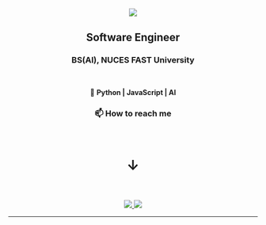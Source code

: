 

<h1 align="center">
    <img src="https://readme-typing-svg.herokuapp.com/?font=Righteous&size=35&center=true&vCenter=true&width=500&height=70&duration=4000&lines=Hi+There!+👋;+I'm+Ahmed+Umer+Siddiqui!;" />
</h1>
<h2 align="center"> <strong> Software Engineer </strong></h2> 
<h3 align="center"> <strong> BS(AI), NUCES FAST University </strong></h3>

<br/>

<div align="center">
 
 🔭  <strong> Python | JavaScript | AI </strong> 
 
 

 <div>
 <h3>📫 How to reach me </h3> 
    <br>
    <h1> <strong> &#x2193 </strong> </h1> 
    <br> <br>
 </div>
 
 </div>
 
<div align="center"> 
  <a href="https://mail.google.com/mail/?view=cm&to=ahmedumersiddiqui18@gmail.com&su=Your%20Subject&body=Your%20Message">
    <img src="https://img.shields.io/badge/Gmail-333333?style=for-the-badge&logo=gmail&logoColor=red" />
  </a>
  


 

  <a href="https://www.linkedin.com/in/ahmedumersiddiqui/" target="_blank">
    <img src="https://img.shields.io/badge/LinkedIn-0077B5?style=for-the-badge&logo=linkedin&logoColor=white" target="_blank" />
  </a>

  
</div>

 <hr/>
 



 









